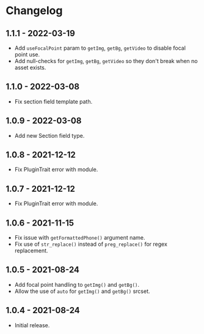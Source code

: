 # Changelog

## 1.1.1 - 2022-03-19

- Add `useFocalPoint` param to `getImg`, `getBg`, `getVideo` to disable focal point use.
- Add null-checks for `getImg`, `getBg`, `getVideo` so they don't break when no asset exists.

## 1.1.0 - 2022-03-08

- Fix section field template path.

## 1.0.9 - 2022-03-08

- Add new Section field type.

## 1.0.8 - 2021-12-12

- Fix PluginTrait error with module.

## 1.0.7 - 2021-12-12

- Fix PluginTrait error with module.

## 1.0.6 - 2021-11-15

- Fix issue with `getFormattedPhone()` argument name.
- Fix use of `str_replace()` instead of `preg_replace()` for regex replacement.

## 1.0.5 - 2021-08-24

- Add focal point handling to `getImg()` and `getBg()`.
- Allow the use of `auto` for `getImg()` and `getBg()` srcset.

## 1.0.4 - 2021-08-24

- Initial release.
